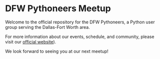 # DFW Pythoneers Meetup

Welcome to the official repository for the DFW Pythoneers, a Python user group serving the Dallas-Fort Worth area.

For more information about our events, schedule, and community, please visit our [official website](https://jesseflip.github.io/DFWPythoneers/)).

We look forward to seeing you at our next meetup!
